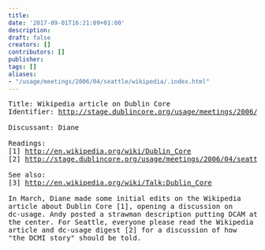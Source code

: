 ```yaml
---
title: 
date: '2017-09-01T16:21:09+01:00'
description: 
draft: false
creators: []
contributors: []
publisher: 
tags: []
aliases:
- "/usage/meetings/2006/04/seattle/wikipedia/.index.html"
---
```


<pre>
Title: Wikipedia article on Dublin Core
Identifier: <a href="http://stage.dublincore.org/usage/meetings/2006/04/seattle/wikipedia/index.shtml">http://stage.dublincore.org/usage/meetings/2006/04/seattle/wikipedia/</a>

Discussant: Diane

Readings:
[1] <a href="http://en.wikipedia.org/wiki/Dublin_Core">http://en.wikipedia.org/wiki/Dublin_Core</a> 
[2] <a href="http://stage.dublincore.org/usage/meetings/2006/04/seattle/wikipedia/2006-03-21.digest.txt">http://stage.dublincore.org/usage/meetings/2006/04/seattle/wikipedia/2006-03-21.digest.txt</a>

See also:
[3] <a href="http://en.wikipedia.org/wiki/Talk:Dublin_Core">http://en.wikipedia.org/wiki/Talk:Dublin_Core</a>

In March, Diane made some initial edits on the Wikipedia
article about Dublin Core [1], opening a discussion on
dc-usage. Andy posted a strawman description putting DCAM at
the center. For Seattle, everyone please read the Wikipedia
article and dc-usage digest [2] for a discussion of how
"the DCMI story" should be told.

</pre>
